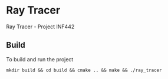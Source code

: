 # Ray Tracer
Ray Tracer - Project INF442

## Build
To build  and run the project

`mkdir build && cd build && cmake .. && make && ./ray_tracer`

